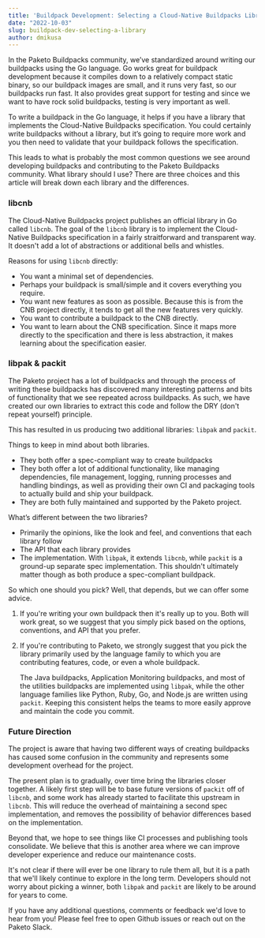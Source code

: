```yaml
---
title: 'Buildpack Development: Selecting a Cloud-Native Buildpacks Library'
date: "2022-10-03"
slug: buildpack-dev-selecting-a-library
author: dmikusa
---
```


In the Paketo Buildpacks community, we’ve standardized around writing our buildpacks using the Go language. Go works great for buildpack development because it compiles down to a relatively compact static binary, so our buildpack images are small, and it runs very fast, so our buildpacks run fast. It also provides great support for testing and since we want to have rock solid buildpacks, testing is very important as well.

To write a buildpack in the Go language, it helps if you have a library that implements the Cloud-Native Buildpacks specification. You could certainly write buildpacks without a library, but it’s going to require more work and you then need to validate that your buildpack follows the specification.

This leads to what is probably the most common questions we see around developing buildpacks and contributing to the Paketo Buildpacks community. What library should I use? There are three choices and this article will break down each library and the differences.

### libcnb

The Cloud-Native Buildpacks project publishes an official library in Go called `libcnb`. The goal of the `libcnb` library is to implement the Cloud-Native Buildpacks specification in a fairly straitforward and transparent way. It doesn't add a lot of abstractions or additional bells and whistles.

Reasons for using `libcnb` directly:

- You want a minimal set of dependencies.
- Perhaps your buildpack is small/simple and it covers everything you require.
- You want new features as soon as possible. Because this is from the CNB project directly, it tends to get all the new features very quickly.
- You want to contribute a buildpack to the CNB directly.
- You want to learn about the CNB specification. Since it maps more directly to the specification and there is less abstraction, it makes learning about the specification easier.

### libpak & packit

The Paketo project has a lot of buildpacks and through the process of writing these buildpacks has discovered many interesting patterns and bits of functionality that we see repeated across buildpacks. As such, we have created our own libraries to extract this code and follow the DRY (don't repeat yourself) principle. 

This has resulted in us producing two additional libraries: `libpak` and `packit`. 

Things to keep in mind about both libraries.

- They both offer a spec-compliant way to create buildpacks
- They both offer a lot of additional functionality, like managing dependencies, file management, logging, running processes and handling bindings, as well as providing their own CI and packaging tools to actually build and ship your buildpack.
- They are both fully maintained and supported by the Paketo project. 

What’s different between the two libraries?

- Primarily the opinions, like the look and feel, and conventions that each library follow
- The API that each library provides
- The implementation. With `libpak`, it extends `libcnb`, while `packit` is a  ground-up separate spec implementation. This shouldn't ultimately matter though as both produce a spec-compliant buildpack.

So which one should you pick? Well, that depends, but we can offer some advice.

1. If you're writing your own buildpack then it's really up to you. Both will work great, so we suggest that you simply pick based on the options, conventions, and API that you prefer.

2. If you're contributing to Paketo, we strongly suggest that you pick the library primarily used by the language family to which you are contributing features, code, or even a whole buildpack.

    The Java buildpacks, Application Monitoring buildpacks, and most of the utilities buildpacks are implemented using `libpak`, while the other language families like Python, Ruby, Go, and Node.js are written using `packit`. Keeping this consistent helps the teams to more easily approve and maintain the code you commit.

### Future Direction

The project is aware that having two different ways of creating buildpacks has caused some confusion in the community and represents some development overhead for the project.

The present plan is to gradually, over time bring the libraries closer together. A likely first step will be to base future versions of `packit` off of `libcnb`, and some work has already started to facilitate this upstream in `libcnb`. This will reduce the overhead of maintaining a second spec implementation, and removes the possibility of behavior differences based on the implementation.

Beyond that, we hope to see things like CI processes and publishing tools consolidate. We believe that this is another area where we can improve developer experience and reduce our maintenance costs.

It's not clear if there will ever be one library to rule them all, but it is a path that we'll likely continue to explore in the long term. Developers should not worry about picking a winner, both `libpak` and `packit` are likely to be around for years to come.

If you have any additional questions, comments or feedback we'd love to hear from you! Please feel free to open Github issues or reach out on the Paketo Slack.